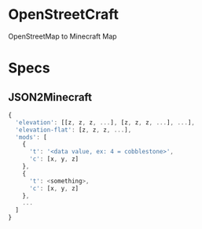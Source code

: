 OpenStreetCraft
===============

OpenStreetMap to Minecraft Map

# Specs

## JSON2Minecraft

```javascript
{
  'elevation': [[z, z, z, ...], [z, z, z, ...], ...],
  'elevation-flat': [z, z, z, ...],
  'mods': [
    {
      't': '<data value, ex: 4 = cobblestone>',
      'c': [x, y, z]
    },
    {
      't': <something>,
      'c': [x, y, z]
    },
    ...
  ]
}

```
